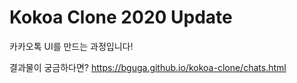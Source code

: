 # Kokoa Clone 2020 Update

카카오톡 UI를 만드는 과정입니다!

결과물이 궁금하다면? https://bguga.github.io/kokoa-clone/chats.html
